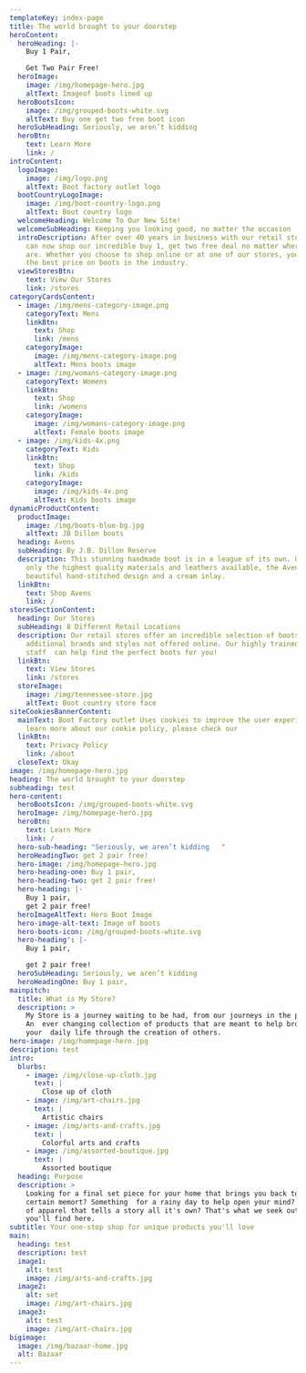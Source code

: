 ```yaml
---
templateKey: index-page
title: The world brought to your doorstep
heroContent:
  heroHeading: |-
    Buy 1 Pair,

    Get Two Pair Free!
  heroImage:
    image: /img/homepage-hero.jpg
    altText: Imageof boots lined up
  heroBootsIcon:
    image: /img/grouped-boots-white.svg
    altText: Buy one get two free boot icon
  heroSubHeading: Seriously, we aren’t kidding
  heroBtn:
    text: Learn More
    link: /
introContent:
  logoImage:
    image: /img/logo.png
    altText: Boot factory outlet logo
  bootCountryLogoImage:
    image: /img/boot-country-logo.png
    altText: Boot country logo
  welcomeHeading: Welcome To Our New Site!
  welcomeSubHeading: Keeping you looking good, no matter the occasion
  introDescription: After over 40 years in business with our retail stores, you
    can now shop our incredible buy 1, get two free deal no matter where you
    are. Whether you choose to shop online or at one of our stores, you'll get
    the best price on boots in the industry.
  viewStoresBtn:
    text: View Our Stores
    link: /stores
categoryCardsContent:
  - image: /img/mens-category-image.png
    categoryText: Mens
    linkBtn:
      text: Shop
      link: /mens
    categoryImage:
      image: /img/mens-category-image.png
      altText: Mens boots image
  - image: /img/womans-category-image.png
    categoryText: Womens
    linkBtn:
      text: Shop
      link: /womens
    categoryImage:
      image: /img/womans-category-image.png
      altText: Female boots image
  - image: /img/kids-4x.png
    categoryText: Kids
    linkBtn:
      text: Shop
      link: /kids
    categoryImage:
      image: /img/kids-4x.png
      altText: Kids boots image
dynamicProductContent:
  productImage:
    image: /img/boots-blue-bg.jpg
    altText: JB Dillon boots
  heading: Avens
  subHeading: By J.B. Dillon Reserve
  description: This stunning handmade boot is in a league of its own. Utilizing
    only the highest quality materials and leathers available, the Avens has a
    beautiful hand-stitched design and a cream inlay.
  linkBtn:
    text: Shop Avens
    link: /
storesSectionContent:
  heading: Our Stores
  subHeading: 8 Different Retail Locations
  description: Our retail stores offer an incredible selection of boots, with many
    additional brands and styles not offered online. Our highly trained sales
    staff  can help find the perfect boots for you!
  linkBtn:
    text: View Stores
    link: /stores
  storeImage:
    image: /img/tennessee-store.jpg
    altText: Boot country store face
siteCookiesBannerContent:
  mainText: Boot Factory outlet Uses cookies to improve the user experience. To
    learn more about our cookie policy, please check our
  linkBtn:
    text: Privacy Policy
    link: /about
  closeText: Okay
image: /img/homepage-hero.jpg
heading: The world brought to your doorstep
subheading: test
hero-content:
  heroBootsIcon: /img/grouped-boots-white.svg
  heroImage: /img/homepage-hero.jpg
  heroBtn:
    text: Learn More
    link: /
  hero-sub-heading: "Seriously, we aren’t kidding   "
  heroHeadingTwo: get 2 pair free!
  hero-image: /img/homepage-hero.jpg
  hero-heading-one: Buy 1 pair,
  hero-heading-two: get 2 pair free!
  hero-heading: |-
    Buy 1 pair,
    get 2 pair free!
  heroImageAltText: Hero Boot Image
  hero-image-alt-text: Image of boots
  hero-boots-icon: /img/grouped-boots-white.svg
  hero-heading': |-
    Buy 1 pair,

    get 2 pair free!
  heroSubHeading: Seriously, we aren’t kidding
  heroHeadingOne: Buy 1 pair,
mainpitch:
  title: What is My Store?
  description: >
    My Store is a journey waiting to be had, from our journeys in the past.
    An  ever changing collection of products that are meant to help broaden
    your  daily life through the creation of others.
hero-image: /img/homepage-hero.jpg
description: test
intro:
  blurbs:
    - image: /img/close-up-cloth.jpg
      text: |
        Close up of cloth
    - image: /img/art-chairs.jpg
      text: |
        Artistic chairs
    - image: /img/arts-and-crafts.jpg
      text: |
        Colorful arts and crafts
    - image: /img/assorted-boutique.jpg
      text: |
        Assorted boutique
  heading: Purpose
  description: >
    Looking for a final set piece for your home that brings you back to a
    certain memort? Something  for a rainy day to help open your mind? A piece
    of apparel that tells a story all it's own? That's what we seek out and hope
    you'll find here.
subtitle: Your one-stop shop for unique products you'll love
main:
  heading: test
  description: test
  image1:
    alt: test
    image: /img/arts-and-crafts.jpg
  image2:
    alt: set
    image: /img/art-chairs.jpg
  image3:
    alt: test
    image: /img/art-chairs.jpg
bigimage:
  image: /img/bazaar-home.jpg
  alt: Bazaar
---
```


